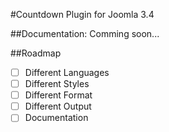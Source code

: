 #Countdown Plugin for Joomla 3.4

##Documentation:
Comming soon...

##Roadmap
- [ ] Different Languages
- [ ] Different Styles
- [ ] Different Format
- [ ] Different Output
- [ ] Documentation
